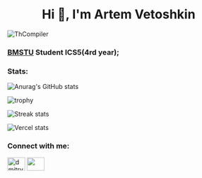 <h1 align="center">Hi 👋, I'm Artem Vetoshkin</h1>

<p align="left"> <img src="https://komarev.com/ghpvc/?username=ThCompiler&label=Profile%20views&color=0e75b6&style=flat" alt="ThCompiler" /> </p>

<h3 align="left"><a href="https://www.bmstu.ru/" >BMSTU</a> Student ICS5(4rd year);</h3>

<!--
**ThCompiler/ThCompiler** is a ✨ _special_ ✨ repository because its `README.md` (this file) appears on your GitHub profile.

Here are some ideas to get you started:

- 🔭 I’m currently working on ...
- 🌱 I’m currently learning ...
- 👯 I’m looking to collaborate on ...
- 🤔 I’m looking for help with ...
- 💬 Ask me about ...
- 📫 How to reach me: ...
- 😄 Pronouns: ...
- ⚡ Fun fact: ...
-->

<h3 align="left">Stats:</h3>

![Anurag's GitHub stats](https://github-readme-stats.vercel.app/api?username=ThCompiler&show_icons=true&locale=en&title_color=fff&icon_color=79ff97&text_color=9f9f9f&bg_color=151515&theme=monokai)

![trophy](https://github-profile-trophy.vercel.app/?username=ThCompiler&theme=monokai&row=2&column=3)

![Streak stats](https://github-readme-streak-stats.herokuapp.com/?user=ThCompiler&theme=monokai)

![Vercel stats](https://github-readme-stats.vercel.app/api/top-langs?username=ThCompiler&show_icons=true&locale=en&layout=compact&exclude_repo=nirs-5th-sem-bmstu&hide=html,javascript,tex&title_color=fff&icon_color=79ff97&text_color=9f9f9f&bg_color=151515&theme=monokai)

<h3 align="left">Connect with me:</h3>
<p align="left">
  <a href="https://vk.com/thecompiler" target="blank"><img align="center" src="https://raw.githubusercontent.com/rahuldkjain/github-profile-readme-generator/master/src/images/icons/Social/vk.svg" alt="dmitry__varin" height="30" width="40" /></a>
<a href="https://t.me/TheCompilerA" target="blank"><img align="center" src="https://www.svgrepo.com/show/303292/telegram-logo.svg" height="30" width="40" /></a>
</p>
